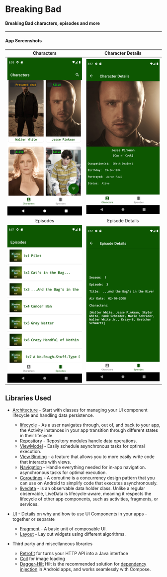# Breaking Bad

#### Breaking Bad characters, episodes and more
---------------

#### App Screenshots

| Characters | Character Details |
|:-:|:-:|
| ![Fist](https://github.com/herdal06/BreakingBad/blob/master/screenshots/characters.png?raw=true) | ![3](https://github.com/herdal06/BreakingBad/blob/master/screenshots/character_details.png?raw=true)
| Episodes | Episode Details |
| ![4](https://github.com/herdal06/BreakingBad/blob/master/screenshots/episodes.png?raw=true) | ![5](https://github.com/herdal06/BreakingBad/blob/master/screenshots/episode_details.png?raw=true)

Libraries Used
--------------
* [Architecture][10] - Start with classes for managing your UI component lifecycle and handling data
  persistence.
  * [lifecycle][22] - As a user navigates through, out of, and back to your app, the Activity instances in your app transition through different states in their lifecycle.
  * [Repository][18] - Repository modules handle data operations.
  * [ViewModel][17] - Easily schedule asynchronous tasks for optimal execution.
  * [View Binding][11] - a feature that allows you to more easily write code that interacts with views.
  * [Navigation][50] - Handle everything needed for in-app navigation.
     asynchronous tasks for optimal execution.
  * [Coroutines][51] - A coroutine is a concurrency design pattern that you can use on Android to simplify code that executes asynchronously.
  * [livedata][52] - is an observable data holder class. Unlike a regular observable, LiveData is lifecycle-aware, meaning it respects the lifecycle of other app components, such as activities, fragments, or services.
  
* [UI][30] - Details on why and how to use UI Components in your apps - together or separate
  * [Fragment][34] - A basic unit of composable UI.
  * [Layout][35] - Lay out widgets using different algorithms.
  
* Third party and miscellaneous libraries
  * [Retrofit][90] for turns your HTTP API into a Java interface
  * [Coil][92] for image loading
  * [Dagger-Hilt][93] Hilt is the recommended solution for [dependency injection][21] in Android apps, and works seamlessly with Compose.


[11]: https://developer.android.com/topic/libraries/view-binding
[52]: https://developer.android.com/topic/libraries/architecture/livedata
[51]: https://developer.android.com/kotlin/coroutines
[50]: https://developer.android.com/topic/libraries/architecture/navigation/
[10]: https://developer.android.com/jetpack/compose/architecture
[17]: https://developer.android.com/jetpack/compose/state#viewmodel-state
[18]: https://developer.android.com/jetpack/guide#fetch-data
[90]: https://square.github.io/retrofit/
[92]: https://coil-kt.github.io/coil/compose/
[93]: https://developer.android.com/jetpack/compose/libraries#hilt
[30]: https://developer.android.com/guide/topics/ui
[34]: https://developer.android.com/guide/components/fragments
[35]: https://developer.android.com/guide/topics/ui/declaring-layout
[21]: https://developer.android.com/training/dependency-injection
[22]: https://developer.android.com/guide/components/activities/activity-lifecycle
